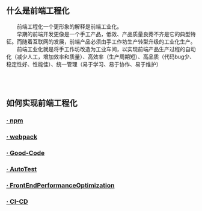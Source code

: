 ## 什么是前端工程化
&emsp;&emsp;前端工程化一个更形象的解释是前端工业化。
<br/>
&emsp;&emsp;早期的前端开发更像是一个手工产品，低效、产品质量良莠不齐是它的典型特征。而随着互联网的发展，前端产品必须由手工作坊生产转型升级的工业化生产。
<br/>
&emsp;&emsp;前端工业化就是将手工作坊改造为工业车间，以实现前端产品生产过程的自动化（减少人工，增加效率和质量）、高效率（生产周期短）、高品质（代码bug少、稳定性好、性能佳）、统一管理（易于学习、易于协作、易于维护）
<br/>

<br/>
<br/>

## 如何实现前端工程化
### [· npm](https://github.com/jacksplwxy/npm)
### [· webpack](https://github.com/jacksplwxy/webpack)
### [· Good-Code](https://github.com/jacksplwxy/Good-Code)
### [· AutoTest](https://github.com/jacksplwxy/AutoTest)
### [· FrontEndPerformanceOptimization](https://github.com/jacksplwxy/FrontEndPerformanceOptimization)
### [· CI-CD](https://github.com/jacksplwxy/CI-CD)